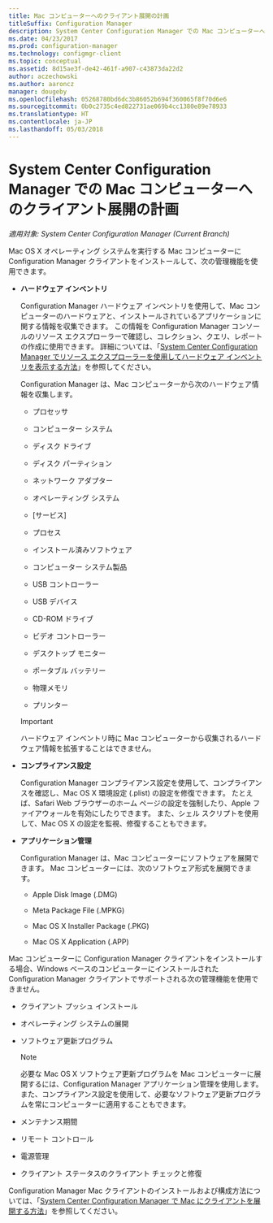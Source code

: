 ```yaml
---
title: Mac コンピューターへのクライアント展開の計画
titleSuffix: Configuration Manager
description: System Center Configuration Manager での Mac コンピューターへのクライアント展開の計画
ms.date: 04/23/2017
ms.prod: configuration-manager
ms.technology: configmgr-client
ms.topic: conceptual
ms.assetid: 8d15ae3f-de42-461f-a907-c43873da22d2
author: aczechowski
ms.author: aaroncz
manager: dougeby
ms.openlocfilehash: 05268780bd6dc3b86052b694f360065f8f70d6e6
ms.sourcegitcommit: 0b0c2735c4ed822731ae069b4cc1380e89e78933
ms.translationtype: HT
ms.contentlocale: ja-JP
ms.lasthandoff: 05/03/2018
---
```

# <a name="planning-for-client-deployment-to-mac-computers-in-system-center-configuration-manager"></a>System Center Configuration Manager での Mac コンピューターへのクライアント展開の計画

*適用対象: System Center Configuration Manager (Current Branch)*

Mac OS X オペレーティング システムを実行する Mac コンピューターに Configuration Manager クライアントをインストールして、次の管理機能を使用できます。  

-   **ハードウェア インベントリ**  

     Configuration Manager ハードウェア インベントリを使用して、Mac コンピューターのハードウェアと、インストールされているアプリケーションに関する情報を収集できます。 この情報を Configuration Manager コンソールのリソース エクスプローラーで確認し、コレクション、クエリ、レポートの作成に使用できます。 詳細については、「[System Center Configuration Manager でリソース エクスプローラーを使用してハードウェア インベントリを表示する方法](../../../../core/clients/manage/inventory/use-resource-explorer-to-view-hardware-inventory.md)」を参照してください。  

     Configuration Manager は、Mac コンピューターから次のハードウェア情報を収集します。  

    -   プロセッサ  

    -   コンピューター システム  

    -   ディスク ドライブ  

    -   ディスク パーティション  

    -   ネットワーク アダプター  

    -   オペレーティング システム  

    -   [サービス]  

    -   プロセス  

    -   インストール済みソフトウェア  

    -   コンピューター システム製品  

    -   USB コントローラー  

    -   USB デバイス  

    -   CD-ROM ドライブ  

    -   ビデオ コントローラー  

    -   デスクトップ モニター  

    -   ポータブル バッテリー  

    -   物理メモリ  

    -   プリンター  

    > [!IMPORTANT]  
    >  ハードウェア インベントリ時に Mac コンピューターから収集されるハードウェア情報を拡張することはできません。  

-   **コンプライアンス設定**  

     Configuration Manager コンプライアンス設定を使用して、コンプライアンスを確認し、Mac OS X 環境設定 (.plist) の設定を修復できます。 たとえば、Safari Web ブラウザーのホーム ページの設定を強制したり、Apple ファイアウォールを有効にしたりできます。 また、シェル スクリプトを使用して、Mac OS X の設定を監視、修復することもできます。  

-   **アプリケーション管理**  

     Configuration Manager は、Mac コンピューターにソフトウェアを展開できます。 Mac コンピューターには、次のソフトウェア形式を展開できます。  

    -   Apple Disk Image (.DMG)  

    -   Meta Package File (.MPKG)  

    -   Mac OS X Installer Package (.PKG)  

    -   Mac OS X Application (.APP)  

 Mac コンピューターに Configuration Manager クライアントをインストールする場合、Windows ベースのコンピューターにインストールされた Configuration Manager クライアントでサポートされる次の管理機能を使用できません。  

-   クライアント プッシュ インストール  

-   オペレーティング システムの展開  

-   ソフトウェア更新プログラム  

    > [!NOTE]  
    >  必要な Mac OS X ソフトウェア更新プログラムを Mac コンピューターに展開するには、Configuration Manager アプリケーション管理を使用します。 また、コンプライアンス設定を使用して、必要なソフトウェア更新プログラムを常にコンピューターに適用することもできます。  

-   メンテナンス期間  

-   リモート コントロール  

-   電源管理  

-   クライアント ステータスのクライアント チェックと修復  

 Configuration Manager Mac クライアントのインストールおよび構成方法については、「[System Center Configuration Manager で Mac にクライアントを展開する方法](../../../../core/clients/deploy/deploy-clients-to-macs.md)」を参照してください。

